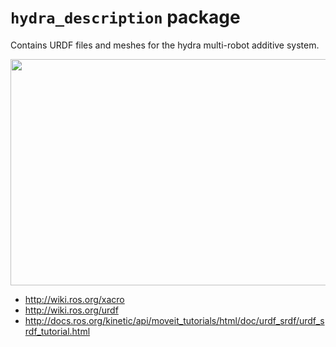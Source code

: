 # `hydra_description` package

Contains URDF files and meshes for the hydra multi-robot additive system.

<p align="center">
<img src="https://github.com/alexarbogast/hydra_description/assets/46149643/aba311a1-c41d-466d-81ac-323ff9b6b9be"  width="533" height="362">
</p>

- http://wiki.ros.org/xacro
- http://wiki.ros.org/urdf
- http://docs.ros.org/kinetic/api/moveit_tutorials/html/doc/urdf_srdf/urdf_srdf_tutorial.html
